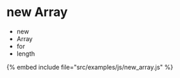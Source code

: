 # new Array

* new
* Array
* for
* length


{% embed include file="src/examples/js/new_array.js" %}









